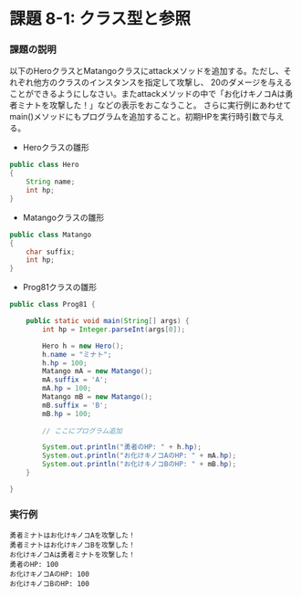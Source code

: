 # 課題 8-1: クラス型と参照

### 課題の説明
以下のHeroクラスとMatangoクラスにattackメソッドを追加する。ただし、それぞれ他方のクラスのインスタンスを指定して攻撃し、
20のダメージを与えることができるようにしなさい。またattackメソッドの中で「お化けキノコAは勇者ミナトを攻撃した！」などの表示をおこなうこと。
さらに実行例にあわせてmain()メソッドにもプログラムを追加すること。初期HPを実行時引数で与える。

- Heroクラスの雛形
```java
public class Hero
{
    String name;
    int hp;
}
```

- Matangoクラスの雛形
```java
public class Matango
{
    char suffix;
    int hp;
}
```

- Prog81クラスの雛形
```java
public class Prog81 {

    public static void main(String[] args) {
        int hp = Integer.parseInt(args[0]);

        Hero h = new Hero();
        h.name = "ミナト";
        h.hp = 100;
        Matango mA = new Matango();
        mA.suffix = 'A';
        mA.hp = 100;
        Matango mB = new Matango();
        mB.suffix = 'B';
        mB.hp = 100;
        
        // ここにプログラム追加

        System.out.println("勇者のHP: " + h.hp);
        System.out.println("お化けキノコAのHP: " + mA.hp);
        System.out.println("お化けキノコBのHP: " + mB.hp);
    }

}
```

### 実行例
```
勇者ミナトはお化けキノコAを攻撃した！
勇者ミナトはお化けキノコBを攻撃した！
お化けキノコAは勇者ミナトを攻撃した！
勇者のHP: 100
お化けキノコAのHP: 100
お化けキノコBのHP: 100
```